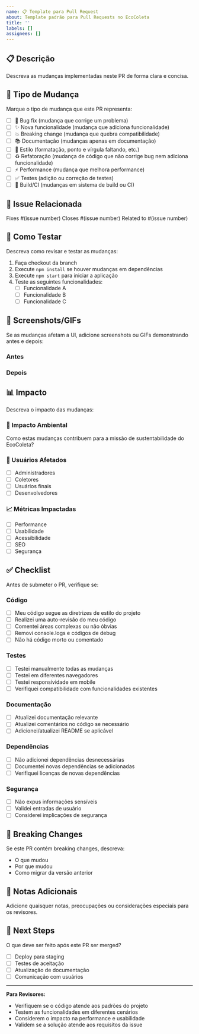 ```yaml
---
name: 📋 Template para Pull Request
about: Template padrão para Pull Requests no EcoColeta
title: ''
labels: []
assignees: []
---
```


## 📋 Descrição
Descreva as mudanças implementadas neste PR de forma clara e concisa.

## 🎯 Tipo de Mudança
Marque o tipo de mudança que este PR representa:
- [ ] 🐛 Bug fix (mudança que corrige um problema)
- [ ] ✨ Nova funcionalidade (mudança que adiciona funcionalidade)
- [ ] 💥 Breaking change (mudança que quebra compatibilidade)
- [ ] 📚 Documentação (mudanças apenas em documentação)
- [ ] 🎨 Estilo (formatação, ponto e vírgula faltando, etc.)
- [ ] ♻️ Refatoração (mudança de código que não corrige bug nem adiciona funcionalidade)
- [ ] ⚡ Performance (mudança que melhora performance)
- [ ] ✅ Testes (adição ou correção de testes)
- [ ] 🔧 Build/CI (mudanças em sistema de build ou CI)

## 🔗 Issue Relacionada
Fixes #(issue number)
Closes #(issue number)
Related to #(issue number)

## 🧪 Como Testar
Descreva como revisar e testar as mudanças:

1. Faça checkout da branch
2. Execute `npm install` se houver mudanças em dependências
3. Execute `npm start` para iniciar a aplicação
4. Teste as seguintes funcionalidades:
   - [ ] Funcionalidade A
   - [ ] Funcionalidade B
   - [ ] Funcionalidade C

## 📱 Screenshots/GIFs
Se as mudanças afetam a UI, adicione screenshots ou GIFs demonstrando antes e depois:

### Antes
<!-- Adicione screenshot/gif aqui -->

### Depois
<!-- Adicione screenshot/gif aqui -->

## 📊 Impacto
Descreva o impacto das mudanças:

### 🌱 Impacto Ambiental
Como estas mudanças contribuem para a missão de sustentabilidade do EcoColeta?

### 👥 Usuários Afetados
- [ ] Administradores
- [ ] Coletores
- [ ] Usuários finais
- [ ] Desenvolvedores

### 📈 Métricas Impactadas
- [ ] Performance
- [ ] Usabilidade
- [ ] Acessibilidade
- [ ] SEO
- [ ] Segurança

## ✅ Checklist
Antes de submeter o PR, verifique se:

### Código
- [ ] Meu código segue as diretrizes de estilo do projeto
- [ ] Realizei uma auto-revisão do meu código
- [ ] Comentei áreas complexas ou não óbvias
- [ ] Removi console.logs e códigos de debug
- [ ] Não há código morto ou comentado

### Testes
- [ ] Testei manualmente todas as mudanças
- [ ] Testei em diferentes navegadores
- [ ] Testei responsividade em mobile
- [ ] Verifiquei compatibilidade com funcionalidades existentes

### Documentação
- [ ] Atualizei documentação relevante
- [ ] Atualizei comentários no código se necessário
- [ ] Adicionei/atualizei README se aplicável

### Dependências
- [ ] Não adicionei dependências desnecessárias
- [ ] Documentei novas dependências se adicionadas
- [ ] Verifiquei licenças de novas dependências

### Segurança
- [ ] Não expus informações sensíveis
- [ ] Validei entradas de usuário
- [ ] Considerei implicações de segurança

## 🔄 Breaking Changes
Se este PR contém breaking changes, descreva:
- O que mudou
- Por que mudou
- Como migrar da versão anterior

## 📝 Notas Adicionais
Adicione quaisquer notas, preocupações ou considerações especiais para os revisores.

## 🎯 Next Steps
O que deve ser feito após este PR ser merged?
- [ ] Deploy para staging
- [ ] Testes de aceitação
- [ ] Atualização de documentação
- [ ] Comunicação com usuários

---

**Para Revisores:**
- Verifiquem se o código atende aos padrões do projeto
- Testem as funcionalidades em diferentes cenários
- Considerem o impacto na performance e usabilidade
- Validem se a solução atende aos requisitos da issue
